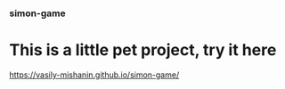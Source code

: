 ### simon-game
# This is a little pet project, try it here  
https://vasily-mishanin.github.io/simon-game/
